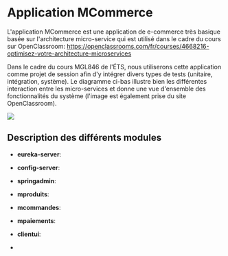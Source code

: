 # Application MCommerce


L'application MCommerce est une application de e-commerce très basique basée sur l'architecture micro-service qui est utilisé dans le cadre du cours sur OpenClassroom: https://openclassrooms.com/fr/courses/4668216-optimisez-votre-architecture-microservices

Dans le cadre du cours MGL846 de l'ÉTS, nous utiliserons cette application comme projet de session afin d'y intégrer divers types de tests (unitaire, intégration, système).
Le diagramme ci-bas illustre bien les différentes interaction entre les micro-services et donne une vue d'ensemble des fonctionnalités du système (l'image est également prise du site OpenClassroom).

![](https://user.oc-static.com/upload/2018/04/23/15245110970986_p01-figure20.png)

## Description des différents modules

- **eureka-server**:
- **config-server**:
- **springadmin**:
- **mproduits**:
- **mcommandes**:
- **mpaiements**:
- **clientui**:

- 
